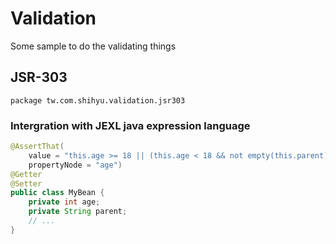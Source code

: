 # Validation

Some sample to do the validating things

## JSR-303

`package tw.com.shihyu.validation.jsr303`

### Intergration with JEXL java expression language


```java
@AssertThat(
	value = "this.age >= 18 || (this.age < 18 && not empty(this.parent))",
	propertyNode = "age")
@Getter
@Setter
public class MyBean {
	private int age;
	private String parent;
	// ...
}
```
